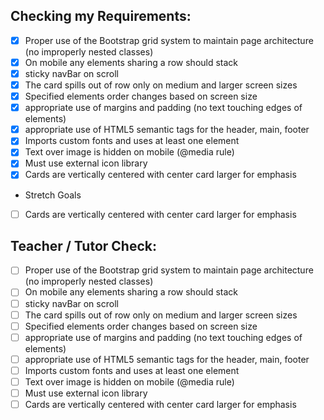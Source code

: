 ## Checking my Requirements:

- [x] Proper use of the Bootstrap grid system to maintain page architecture (no improperly nested classes)
- [x] On mobile any elements sharing a row should stack
- [x] sticky navBar on scroll
- [x] The card spills out of row only on medium and larger screen sizes
- [x] Specified elements order changes based on screen size
- [x] appropriate use of margins and padding (no text touching edges of elements)
- [x] appropriate use of HTML5 semantic tags for the header, main, footer
- [x] Imports custom fonts and uses at least one element
- [x] Text over image is hidden on mobile (@media rule)
- [x] Must use external icon library
- [x] Cards are vertically centered with center card larger for emphasis

* Stretch Goals
- [ ] Cards are vertically centered with center card larger for emphasis


## Teacher / Tutor Check:

- [ ] Proper use of the Bootstrap grid system to maintain page architecture (no improperly nested classes)
- [ ] On mobile any elements sharing a row should stack
- [ ] sticky navBar on scroll
- [ ] The card spills out of row only on medium and larger screen sizes
- [ ] Specified elements order changes based on screen size
- [ ] appropriate use of margins and padding (no text touching edges of elements)
- [ ] appropriate use of HTML5 semantic tags for the header, main, footer
- [ ] Imports custom fonts and uses at least one element
- [ ] Text over image is hidden on mobile (@media rule)
- [ ] Must use external icon library
- [ ] Cards are vertically centered with center card larger for emphasis
